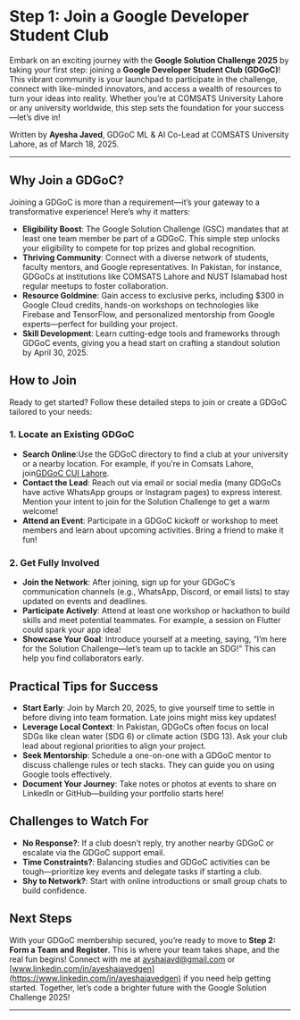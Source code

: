 # Step 1: Join a Google Developer Student Club

Embark on an exciting journey with the **Google Solution Challenge 2025** by taking your first step: joining a **Google Developer Student Club (GDGoC)**! This vibrant community is your launchpad to participate in the challenge, connect with like-minded innovators, and access a wealth of resources to turn your ideas into reality. Whether you’re at COMSATS University Lahore or any university worldwide, this step sets the foundation for your success—let’s dive in!

Written by **Ayesha Javed**, GDGoC ML & AI Co-Lead at COMSATS University Lahore, as of March 18, 2025.

---

## Why Join a GDGoC?
Joining a GDGoC is more than a requirement—it’s your gateway to a transformative experience! Here’s why it matters:

- **Eligibility Boost**: The Google Solution Challenge (GSC) mandates that at least one team member be part of a GDGoC. This simple step unlocks your eligibility to compete for top prizes and global recognition.
- **Thriving Community**: Connect with a diverse network of students, faculty mentors, and Google representatives. In Pakistan, for instance, GDGoCs at institutions like COMSATS Lahore and NUST Islamabad host regular meetups to foster collaboration.
- **Resource Goldmine**: Gain access to exclusive perks, including $300 in Google Cloud credits, hands-on workshops on technologies like Firebase and TensorFlow, and personalized mentorship from Google experts—perfect for building your project.
- **Skill Development**: Learn cutting-edge tools and frameworks through GDGoC events, giving you a head start on crafting a standout solution by April 30, 2025.

## How to Join
Ready to get started? Follow these detailed steps to join or create a GDGoC tailored to your needs:

### 1. Locate an Existing GDGoC
- **Search Online**:Use the GDGoC directory to find a club at your university or a nearby location. For example, if you’re in Comsats Lahore, join[GDGoC CUI Lahore](https://gdgcomsats.short.gy/QR).
- **Contact the Lead**: Reach out via email or social media (many GDGoCs have active WhatsApp groups or Instagram pages) to express interest. Mention your intent to join for the Solution Challenge to get a warm welcome!
- **Attend an Event**: Participate in a GDGoC kickoff or workshop to meet members and learn about upcoming activities. Bring a friend to make it fun!

### 2. Get Fully Involved
- **Join the Network**: After joining, sign up for your GDGoC’s communication channels (e.g., WhatsApp, Discord, or email lists) to stay updated on events and deadlines.
- **Participate Actively**: Attend at least one workshop or hackathon to build skills and meet potential teammates. For example, a session on Flutter could spark your app idea!
- **Showcase Your Goal**: Introduce yourself at a meeting, saying, “I’m here for the Solution Challenge—let’s team up to tackle an SDG!” This can help you find collaborators early.

## Practical Tips for Success
- **Start Early**: Join by March 20, 2025, to give yourself time to settle in before diving into team formation. Late joins might miss key updates!
- **Leverage Local Context**: In Pakistan, GDGoCs often focus on local SDGs like clean water (SDG 6) or climate action (SDG 13). Ask your club lead about regional priorities to align your project.
- **Seek Mentorship**: Schedule a one-on-one with a GDGoC mentor to discuss challenge rules or tech stacks. They can guide you on using Google tools effectively.
- **Document Your Journey**: Take notes or photos at events to share on LinkedIn or GitHub—building your portfolio starts here!

## Challenges to Watch For
- **No Response?**: If a club doesn’t reply, try another nearby GDGoC or escalate via the GDGoC support email.
- **Time Constraints?**: Balancing studies and GDGoC activities can be tough—prioritize key events and delegate tasks if starting a club.
- **Shy to Network?**: Start with online introductions or small group chats to build confidence.

## Next Steps
With your GDGoC membership secured, you’re ready to move to **Step 2: Form a Team and Register**. This is where your team takes shape, and the real fun begins! Connect with me at [ayshajavd@gmail.com](mailto:ayshajavd@gmail.com) or [www.linkedin.com/in/ayeshajavedgen](https://www.linkedin.com/in/ayeshajavedgen) if you need help getting started. Together, let’s code a brighter future with the Google Solution Challenge 2025!

---